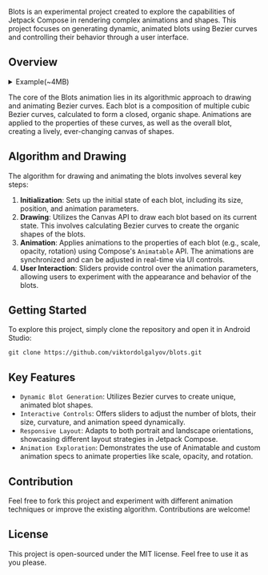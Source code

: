 Blots is an experimental project created to explore the capabilities of Jetpack Compose in rendering complex animations and shapes. This project focuses on generating dynamic, animated blots using Bezier curves and controlling their behavior through a user interface.

## Overview

<details>
<summary>Example(~4MB)</summary>
<br>
![GIF](https://github.com/viktordolgalyov/Blots/animation_demo.gif)
</details>

The core of the Blots animation lies in its algorithmic approach to drawing and animating Bezier curves. Each blot is a composition of multiple cubic Bezier curves, calculated to form a closed, organic shape. Animations are applied to the properties of these curves, as well as the overall blot, creating a lively, ever-changing canvas of shapes.

## Algorithm and Drawing

The algorithm for drawing and animating the blots involves several key steps:

1. **Initialization**: Sets up the initial state of each blot, including its size, position, and animation parameters.
2. **Drawing**: Utilizes the Canvas API to draw each blot based on its current state. This involves calculating Bezier curves to create the organic shapes of the blots.
3. **Animation**: Applies animations to the properties of each blot (e.g., scale, opacity, rotation) using Compose's `Animatable` API. The animations are synchronized and can be adjusted in real-time via UI controls.
4. **User Interaction**: Sliders provide control over the animation parameters, allowing users to experiment with the appearance and behavior of the blots.

## Getting Started

To explore this project, simply clone the repository and open it in Android Studio:

```shell
git clone https://github.com/viktordolgalyov/blots.git
```

## Key Features

- `Dynamic Blot Generation`: Utilizes Bezier curves to create unique, animated blot shapes.
- `Interactive Controls`: Offers sliders to adjust the number of blots, their size, curvature, and animation speed dynamically.
- `Responsive Layout`: Adapts to both portrait and landscape orientations, showcasing different layout strategies in Jetpack Compose.
- `Animation Exploration`: Demonstrates the use of Animatable and custom animation specs to animate properties like scale, opacity, and rotation.

## Contribution

Feel free to fork this project and experiment with different animation techniques or improve the existing algorithm. Contributions are welcome!

## License

This project is open-sourced under the MIT license. Feel free to use it as you please.
